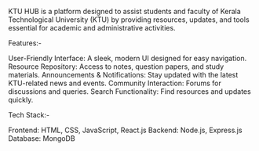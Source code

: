 KTU HUB is a platform designed to assist students and faculty of Kerala Technological University (KTU) 
by providing resources, updates, and tools essential for academic and administrative activities.

Features:-

User-Friendly Interface: A sleek, modern UI designed for easy navigation.
Resource Repository: Access to notes, question papers, and study materials.
Announcements & Notifications: Stay updated with the latest KTU-related news and events.
Community Interaction: Forums for discussions and queries.
Search Functionality: Find resources and updates quickly.


Tech Stack:-

Frontend: HTML, CSS, JavaScript, React.js
Backend: Node.js, Express.js
Database: MongoDB

